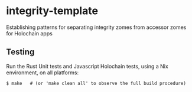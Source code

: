 # integrity-template
Establishing patterns for separating integrity zomes from accessor zomes for Holochain apps

## Testing
Run the Rust Unit tests and Javascript Holochain tests, using a Nix environment, on all platforms:

```
$ make   # (or 'make clean all' to observe the full build procedure)
```
